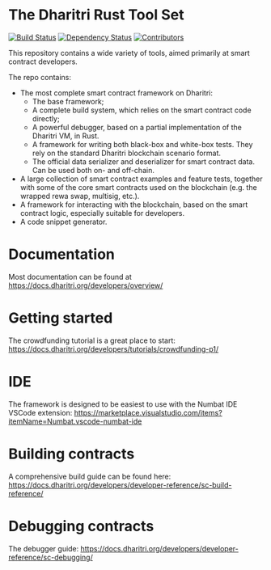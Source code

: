 # The Dharitri Rust Tool Set


[![Build Status](https://img.shields.io/github/actions/workflow/status/TerraDharitri/drt-rs-sdk/actions.yml?branch=main)](https://github.com/TerraDharitri/drt-rs-sdk/actions/workflows/actions.yml?query=branch%3Amain) [![Dependency Status](https://deps.rs/repo/github/TerraDharitri/drt-rs-sdk/status.svg)](https://deps.rs/repo/github/TerraDharitri/drt-rs-sdk) [![Contributors](https://img.shields.io/github/contributors/TerraDharitri/drt-rs-sdk)](https://github.com/TerraDharitri/drt-rs-sdk/graphs/contributors)

This repository contains a wide variety of tools, aimed primarily at smart contract developers.

The repo contains:
- The most complete smart contract framework on Dharitri:
    - The base framework;
    - A complete build system, which relies on the smart contract code directly;
    - A powerful debugger, based on a partial implementation of the Dharitri VM, in Rust.
    - A framework for writing both black-box and white-box tests. They rely on the standard Dharitri blockchain scenario format.
    - The official data serializer and deserializer for smart contract data. Can be used both on- and off-chain.
- A large collection of smart contract examples and feature tests, together with some of the core smart contracts used on the blockchain (e.g. the wrapped rewa swap, multisig, etc.).
- A framework for interacting with the blockchain, based on the smart contract logic, especially suitable for developers.
- A code snippet generator.

# Documentation

Most documentation can be found at https://docs.dharitri.org/developers/overview/

# Getting started

The crowdfunding tutorial is a great place to start: https://docs.dharitri.org/developers/tutorials/crowdfunding-p1/

# IDE

The framework is designed to be easiest to use with the Numbat IDE VSCode extension: https://marketplace.visualstudio.com/items?itemName=Numbat.vscode-numbat-ide

# Building contracts

A comprehensive build guide can be found here: https://docs.dharitri.org/developers/developer-reference/sc-build-reference/

# Debugging contracts

The debugger guide: https://docs.dharitri.org/developers/developer-reference/sc-debugging/
